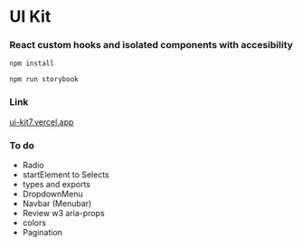 # UI Kit

### React custom hooks and isolated components with accesibility

`npm install`

`npm run storybook`

### Link

[ui-kit7.vercel.app](https://ui-kit7.vercel.app/)

### To do

- Radio
- startElement to Selects
- types and exports
- DropdownMenu
- Navbar (Menubar)
- Review w3 aria-props
- colors
- Pagination
